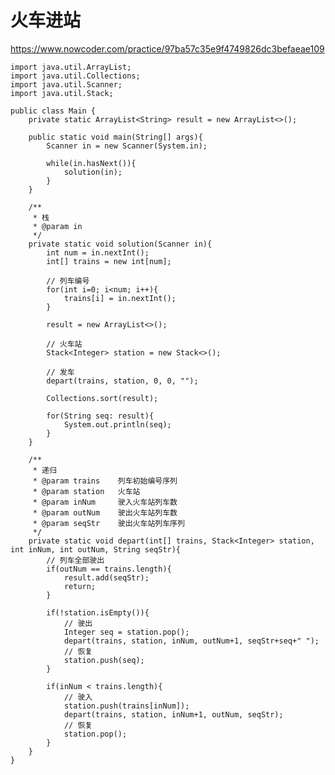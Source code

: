 # 火车进站
https://www.nowcoder.com/practice/97ba57c35e9f4749826dc3befaeae109

    import java.util.ArrayList;
    import java.util.Collections;
    import java.util.Scanner;
    import java.util.Stack;
    
    public class Main {
        private static ArrayList<String> result = new ArrayList<>();
    
        public static void main(String[] args){
            Scanner in = new Scanner(System.in);
    
            while(in.hasNext()){
                solution(in);
            }
        }
    
        /**
         * 栈
         * @param in
         */
        private static void solution(Scanner in){
            int num = in.nextInt();
            int[] trains = new int[num];
    
            // 列车编号
            for(int i=0; i<num; i++){
                trains[i] = in.nextInt();
            }
    
            result = new ArrayList<>();
    
            // 火车站
            Stack<Integer> station = new Stack<>();
    
            // 发车
            depart(trains, station, 0, 0, "");
    
            Collections.sort(result);
    
            for(String seq: result){
                System.out.println(seq);
            }
        }
    
        /**
         * 递归
         * @param trains    列车初始编号序列
         * @param station   火车站
         * @param inNum     驶入火车站列车数
         * @param outNum    驶出火车站列车数
         * @param seqStr    驶出火车站列车序列
         */
        private static void depart(int[] trains, Stack<Integer> station, int inNum, int outNum, String seqStr){
            // 列车全部驶出
            if(outNum == trains.length){
                result.add(seqStr);
                return;
            }
    
            if(!station.isEmpty()){
                // 驶出
                Integer seq = station.pop();
                depart(trains, station, inNum, outNum+1, seqStr+seq+" ");
                // 恢复
                station.push(seq);
            }
    
            if(inNum < trains.length){
                // 驶入
                station.push(trains[inNum]);
                depart(trains, station, inNum+1, outNum, seqStr);
                // 恢复
                station.pop();
            }
        }
    }
    


